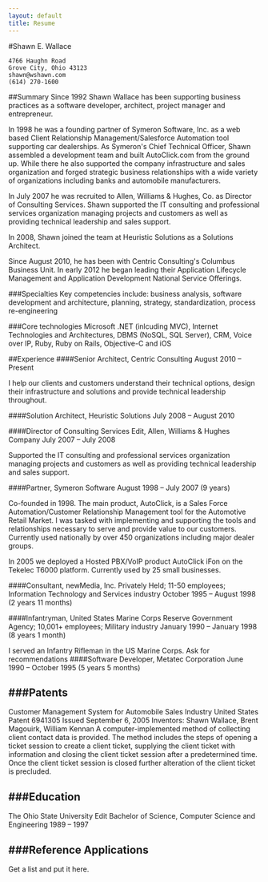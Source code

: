 ```yaml
---
layout: default
title: Resume
---
```



#Shawn E. Wallace

	4766 Haughn Road
	Grove City, Ohio 43123
	shawn@wshawn.com
	(614) 270-1600

##Summary
Since 1992 Shawn Wallace has been supporting business practices as a software developer, architect, project manager and entrepreneur.

In 1998 he was a founding partner of Symeron Software, Inc. as a web based Client Relationship Management/Salesforce Automation tool supporting car dealerships. As Symeron's Chief Technical Officer, Shawn assembled a development team and built AutoClick.com from the ground up. While there he also supported the company infrastructure and sales organization and forged strategic business relationships with a wide variety of organizations including banks and automobile manufacturers.

In July 2007 he was recruited to Allen, Williams & Hughes, Co. as Director of Consulting Services. Shawn supported the IT consulting and professional services organization managing projects and customers as well as providing technical leadership and sales support.

In 2008, Shawn joined the team at Heuristic Solutions as a Solutions Architect.

Since August 2010, he has been with Centric Consulting's Columbus Business Unit. In early 2012 he began leading their Application Lifecycle Management and Application Development National Service Offerings.

###Specialties
Key competencies include: business analysis, software development and architecture, planning, strategy, standardization, process re-engineering 

###Core technologies
Microsoft .NET (inlcuding MVC), Internet Technologies and Architectures, DBMS (NoSQL, SQL Server), CRM, Voice over IP, Ruby, Ruby on Rails, Objective-C and iOS

##Experience
####Senior Architect, Centric Consulting
August 2010 – Present

I help our clients and customers understand their technical options, design their infrastructure and solutions and provide technical leadership throughout.

####Solution Architect, Heuristic Solutions
July 2008 – August 2010

####Director of Consulting Services Edit, Allen, Williams & Hughes Company
July 2007 – July 2008

Supported the IT consulting and professional services organization managing projects and customers as well as providing technical leadership and sales support.

####Partner, Symeron Software
August 1998 – July 2007 (9 years)

Co-founded in 1998. The main product, AutoClick, is a Sales Force Automation/Customer Relationship Management tool for the Automotive Retail Market. I was tasked with implementing and supporting the tools and relationships necessary to serve and provide value to our customers. Currently used nationally by over 450 organizations including major dealer groups.

In 2005 we deployed a Hosted PBX/VoIP product AutoClick iFon on the Tekelec T6000 platform. Currently used by 25 small businesses.

####Consultant, newMedia, Inc.
Privately Held; 11-50 employees; Information Technology and Services industry
October 1995 – August 1998 (2 years 11 months)

####Infantryman, United States Marine Corps Reserve
Government Agency; 10,001+ employees; Military industry
January 1990 – January 1998 (8 years 1 month)

I served an Infantry Rifleman in the US Marine Corps.
Ask for recommendations
####Software Developer, Metatec Corporation
June 1990 – October 1995 (5 years 5 months)

###Patents
---
Customer Management System for Automobile Sales Industry
United States Patent 6941305 Issued September 6, 2005
Inventors: Shawn Wallace, Brent Magouirk, William Kennan
A computer-implemented method of collecting client contact data is provided. The method includes the steps of opening a ticket session to create a client ticket, supplying the client ticket with information and closing the client ticket session after a predetermined time. Once the client ticket session is closed further alteration of the client ticket is precluded.

###Education
---
The Ohio State University Edit
Bachelor of Science, Computer Science and Engineering
1989 – 1997

###Reference Applications
---
Get a list and put it here.